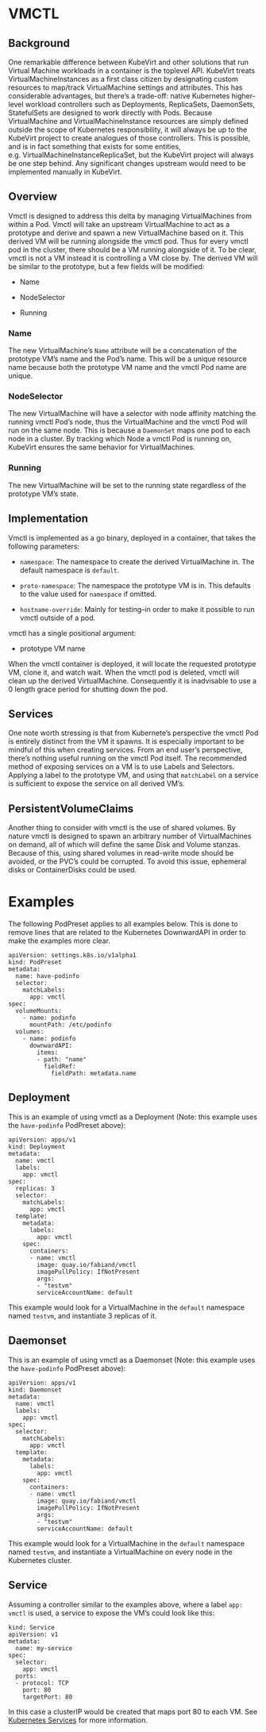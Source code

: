 # VMCTL

## Background

One remarkable difference between KubeVirt and other solutions that run
Virtual Machine workloads in a container is the toplevel API. KubeVirt
treats VirtualMachineInstances as a first class citizen by designating
custom resources to map/track VirtualMachine settings and attributes.
This has considerable advantages, but there’s a trade-off: native
Kubernetes higher-level workload controllers such as Deployments,
ReplicaSets, DaemonSets, StatefulSets are designed to work directly with
Pods. Because VirtualMachine and VirtualMachineInstance resources are
simply defined outside the scope of Kubernetes responsibility, it will
always be up to the KubeVirt project to create analogues of those
controllers. This is possible, and is in fact something that exists for
some entities, e.g. VirtualMachineInstanceReplicaSet, but the KubeVirt
project will always be one step behind. Any significant changes upstream
would need to be implemented manually in KubeVirt.

## Overview

Vmctl is designed to address this delta by managing VirtualMachines from
within a Pod. Vmctl will take an upstream VirtualMachine to act as a
prototype and derive and spawn a new VirtualMachine based on it. This
derived VM will be running alongside the vmctl pod. Thus for every vmctl
pod in the cluster, there should be a VM running alongside of it. To be
clear, vmctl is not a VM instead it is controlling a VM close by. The
derived VM will be similar to the prototype, but a few fields will be
modified:

- Name

- NodeSelector

- Running

### Name

The new VirtualMachine’s `Name` attribute will be a concatenation of the
prototype VM’s name and the Pod’s name. This will be a unique resource
name because both the prototype VM name and the vmctl Pod name are
unique.

### NodeSelector

The new VirtualMachine will have a selector with node affinity matching
the running vmctl Pod’s node, thus the VirtualMachine and the vmctl Pod
will run on the same node. This is because a `DaemonSet` maps one pod to
each node in a cluster. By tracking which Node a vmctl Pod is running
on, KubeVirt ensures the same behavior for VirtualMachines.

### Running

The new VirtualMachine will be set to the running state regardless of
the prototype VM’s state.

## Implementation

Vmctl is implemented as a go binary, deployed in a container, that takes
the following parameters:

- `namespace`: The namespace to create the derived VirtualMachine in.
  The default namespace is `default`.

- `proto-namespace`: The namespace the prototype VM is in. This
  defaults to the value used for `namespace` if omitted.

- `hostname-override`: Mainly for testing–in order to make it possible
  to run vmctl outside of a pod.

vmctl has a single positional argument:

- prototype VM name

When the vmctl container is deployed, it will locate the requested
prototype VM, clone it, and watch wait. When the vmctl pod is deleted,
vmctl will clean up the derived VirtualMachine. Consequently it is
inadvisable to use a 0 length grace period for shutting down the pod.

## Services

One note worth stressing is that from Kubernete’s perspective the vmctl
Pod is entirely distinct from the VM it spawns. It is especially
important to be mindful of this when creating services. From an end
user’s perspective, there’s nothing useful running on the vmctl Pod
itself. The recommended method of exposing services on a VM is to use
Labels and Selectors. Applying a label to the prototype VM, and using
that `matchLabel` on a service is sufficient to expose the service on
all derived VM’s.

## PersistentVolumeClaims

Another thing to consider with vmctl is the use of shared volumes. By
nature vmctl is designed to spawn an arbitrary number of VirtualMachines
on demand, all of which will define the same Disk and Volume stanzas.
Because of this, using shared volumes in read-write mode should be
avoided, or the PVC’s could be corrupted. To avoid this issue, ephemeral
disks or ContainerDisks could be used.

# Examples

The following PodPreset applies to all examples below. This is done to
remove lines that are related to the Kubernetes DownwardAPI in order to
make the examples more clear.

    apiVersion: settings.k8s.io/v1alpha1
    kind: PodPreset
    metadata:
      name: have-podinfo
      selector:
        matchLabels:
          app: vmctl
    spec:
      volumeMounts:
        - name: podinfo
          mountPath: /etc/podinfo
      volumes:
        - name: podinfo
          downwardAPI:
            items:
            - path: "name"
              fieldRef:
                fieldPath: metadata.name

## Deployment

This is an example of using vmctl as a Deployment (Note: this example
uses the `have-podinfo` PodPreset above):

    apiVersion: apps/v1
    kind: Deployment
    metadata:
      name: vmctl
      labels:
        app: vmctl
    spec:
      replicas: 3
      selector:
        matchLabels:
          app: vmctl
      template:
        metadata:
          labels:
            app: vmctl
        spec:
          containers:
          - name: vmctl
            image: quay.io/fabiand/vmctl
            imagePullPolicy: IfNotPresent
            args:
            - "testvm"
            serviceAccountName: default

This example would look for a VirtualMachine in the `default` namespace
named `testvm`, and instantiate 3 replicas of it.

## Daemonset

This is an example of using vmctl as a Daemonset (Note: this example
uses the `have-podinfo` PodPreset above):

    apiVersion: apps/v1
    kind: Daemonset
    metadata:
      name: vmctl
      labels:
        app: vmctl
    spec:
      selector:
        matchLabels:
          app: vmctl
      template:
        metadata:
          labels:
            app: vmctl
        spec:
          containers:
          - name: vmctl
            image: quay.io/fabiand/vmctl
            imagePullPolicy: IfNotPresent
            args:
            - "testvm"
            serviceAccountName: default

This example would look for a VirtualMachine in the `default` namespace
named `testvm`, and instantiate a VirtualMachine on every node in the
Kubernetes cluster.

## Service

Assuming a controller similar to the examples above, where a label
`app: vmctl` is used, a service to expose the VM’s could look like this:

    kind: Service
    apiVersion: v1
    metadata:
      name: my-service
    spec:
      selector:
        app: vmctl
      ports:
      - protocol: TCP
        port: 80
        targetPort: 80

In this case a clusterIP would be created that maps port 80 to each VM.
See [Kubernetes
Services](https://kubernetes.io/docs/concepts/services-networking/service/)
for more information.
